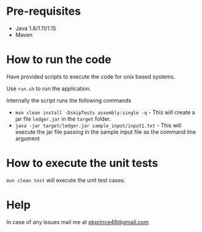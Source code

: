# Pre-requisites
* Java 1.8/1.11/1.15
* Maven

# How to run the code

Have provided scripts to execute the code for unix based systems. 

Use `run.sh` to run the application.

Internally the script runs the following commands 

 * `mvn clean install -DskipTests assembly:single -q` - This will create a jar file `ledger.jar` in the `target` folder.
 * `java -jar target/ledger.jar sample_input/input1.txt` - This will execute the jar file passing in the sample input file as the command line argument
 
# How to execute the unit tests

 `mvn clean test` will execute the unit test cases.
 
# Help

In case of any issues mail me at pkprince48@gmail.com
